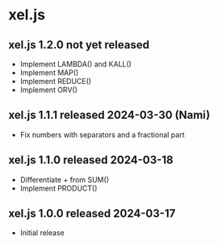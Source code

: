
# xel.js


## xel.js 1.2.0  not yet released

* Implement LAMBDA() and KALL()
* Implement MAP()
* Implement REDUCE()
* Implement ORV()


## xel.js 1.1.1  released 2024-03-30  (Nami)

* Fix numbers with separators and a fractional part


## xel.js 1.1.0  released 2024-03-18

* Differentiate + from SUM()
* Implement PRODUCT()


## xel.js 1.0.0  released 2024-03-17

* Initial release

